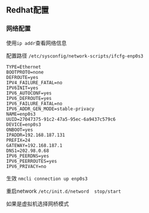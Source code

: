 ## Redhat配置

###  网络配置
使用`ip addr`查看网络信息

配置路径 `/etc/sysconfig/network-scripts/ifcfg-enp0s3`

```
TYPE=Ethernet
BOOTPROTO=none
DEFROUTE=yes
IPV4_FAILURE_FATAL=no
IPV6INIT=yes
IPV6_AUTOCONF=yes
IPV6_DEFROUTE=yes
IPV6_FAILURE_FATAL=no
IPV6_ADDR_GEN_MODE=stable-privacy
NAME=enp0s3
UUID=27047375-91c2-47a5-95ec-6a9437c579c6
DEVICE=enp0s3
ONBOOT=yes
IPADDR=192.168.187.131
PREFIX=24
GATEWAY=192.168.187.1
DNS1=202.98.0.68
IPV6_PEERDNS=yes
IPV6_PEERROUTES=yes
IPV6_PRIVACY=no

```
生效 `nmcli connection up enp0s3`

重启network `/etc/init.d/netword  stop/start`

如果是虚拟机选择网桥模式

